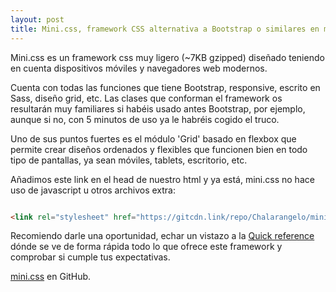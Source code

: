 ```yaml
---
layout: post
title: Mini.css, framework CSS alternativa a Bootstrap o similares en menos de 7KB.
---
```


Mini.css es un framework css muy ligero (~7KB gzipped) diseñado teniendo en cuenta dispositivos móviles y navegadores web modernos.

Cuenta con todas las funciones que tiene Bootstrap, responsive, escrito en Sass, diseño grid, etc. Las clases que conforman el framework os resultarán muy familiares 
si habéis usado antes Bootstrap, por ejemplo, aunque si no, con 5 minutos de uso ya le habréis cogido el truco.

Uno de sus puntos fuertes es el módulo 'Grid' basado en flexbox que permite crear diseños ordenados y flexibles que funcionen bien en todo tipo de pantallas, ya sean 
móviles, tablets, escritorio, etc.

Añadimos este link en el head de nuestro html y ya está, mini.css no hace uso de javascript u otros archivos extra:
```html

<link rel="stylesheet" href="https://gitcdn.link/repo/Chalarangelo/mini.css/master/dist/mini-default.min.css" />

```
Recomiendo darle una oportunidad, echar un vistazo a la [Quick reference](http://minicss.org/quick_reference.html) dónde se ve de forma rápida todo lo que ofrece este framework y comprobar si cumple tus expectativas.


[mini.css](https://github.com/Chalarangelo/mini.css) en GitHub.
